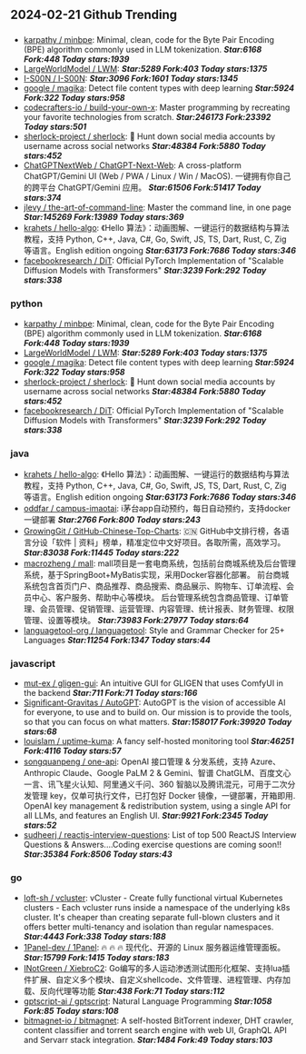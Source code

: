 ## 2024-02-21 Github Trending

### 
* [karpathy / minbpe](https://github.com/karpathy/minbpe): Minimal, clean, code for the Byte Pair Encoding (BPE) algorithm commonly used in LLM tokenization. ***Star:6168 Fork:448 Today stars:1939***
* [LargeWorldModel / LWM](https://github.com/LargeWorldModel/LWM):  ***Star:5289 Fork:403 Today stars:1375***
* [I-S00N / I-S00N](https://github.com/I-S00N/I-S00N):  ***Star:3096 Fork:1601 Today stars:1345***
* [google / magika](https://github.com/google/magika): Detect file content types with deep learning ***Star:5924 Fork:322 Today stars:958***
* [codecrafters-io / build-your-own-x](https://github.com/codecrafters-io/build-your-own-x): Master programming by recreating your favorite technologies from scratch. ***Star:246173 Fork:23392 Today stars:501***
* [sherlock-project / sherlock](https://github.com/sherlock-project/sherlock): 🔎 Hunt down social media accounts by username across social networks ***Star:48384 Fork:5880 Today stars:452***
* [ChatGPTNextWeb / ChatGPT-Next-Web](https://github.com/ChatGPTNextWeb/ChatGPT-Next-Web): A cross-platform ChatGPT/Gemini UI (Web / PWA / Linux / Win / MacOS). 一键拥有你自己的跨平台 ChatGPT/Gemini 应用。 ***Star:61506 Fork:51417 Today stars:374***
* [jlevy / the-art-of-command-line](https://github.com/jlevy/the-art-of-command-line): Master the command line, in one page ***Star:145269 Fork:13989 Today stars:369***
* [krahets / hello-algo](https://github.com/krahets/hello-algo): 《Hello 算法》：动画图解、一键运行的数据结构与算法教程，支持 Python, C++, Java, C#, Go, Swift, JS, TS, Dart, Rust, C, Zig 等语言。English edition ongoing ***Star:63173 Fork:7686 Today stars:346***
* [facebookresearch / DiT](https://github.com/facebookresearch/DiT): Official PyTorch Implementation of "Scalable Diffusion Models with Transformers" ***Star:3239 Fork:292 Today stars:338***

### python
* [karpathy / minbpe](https://github.com/karpathy/minbpe): Minimal, clean, code for the Byte Pair Encoding (BPE) algorithm commonly used in LLM tokenization. ***Star:6168 Fork:448 Today stars:1939***
* [LargeWorldModel / LWM](https://github.com/LargeWorldModel/LWM):  ***Star:5289 Fork:403 Today stars:1375***
* [google / magika](https://github.com/google/magika): Detect file content types with deep learning ***Star:5924 Fork:322 Today stars:958***
* [sherlock-project / sherlock](https://github.com/sherlock-project/sherlock): 🔎 Hunt down social media accounts by username across social networks ***Star:48384 Fork:5880 Today stars:452***
* [facebookresearch / DiT](https://github.com/facebookresearch/DiT): Official PyTorch Implementation of "Scalable Diffusion Models with Transformers" ***Star:3239 Fork:292 Today stars:338***

### java
* [krahets / hello-algo](https://github.com/krahets/hello-algo): 《Hello 算法》：动画图解、一键运行的数据结构与算法教程，支持 Python, C++, Java, C#, Go, Swift, JS, TS, Dart, Rust, C, Zig 等语言。English edition ongoing ***Star:63173 Fork:7686 Today stars:346***
* [oddfar / campus-imaotai](https://github.com/oddfar/campus-imaotai): i茅台app自动预约，每日自动预约，支持docker一键部署 ***Star:2766 Fork:800 Today stars:243***
* [GrowingGit / GitHub-Chinese-Top-Charts](https://github.com/GrowingGit/GitHub-Chinese-Top-Charts): 🇨🇳 GitHub中文排行榜，各语言分设「软件 | 资料」榜单，精准定位中文好项目。各取所需，高效学习。 ***Star:83038 Fork:11445 Today stars:222***
* [macrozheng / mall](https://github.com/macrozheng/mall): mall项目是一套电商系统，包括前台商城系统及后台管理系统，基于SpringBoot+MyBatis实现，采用Docker容器化部署。 前台商城系统包含首页门户、商品推荐、商品搜索、商品展示、购物车、订单流程、会员中心、客户服务、帮助中心等模块。 后台管理系统包含商品管理、订单管理、会员管理、促销管理、运营管理、内容管理、统计报表、财务管理、权限管理、设置等模块。 ***Star:73983 Fork:27977 Today stars:64***
* [languagetool-org / languagetool](https://github.com/languagetool-org/languagetool): Style and Grammar Checker for 25+ Languages ***Star:11254 Fork:1347 Today stars:44***

### javascript
* [mut-ex / gligen-gui](https://github.com/mut-ex/gligen-gui): An intuitive GUI for GLIGEN that uses ComfyUI in the backend ***Star:711 Fork:71 Today stars:166***
* [Significant-Gravitas / AutoGPT](https://github.com/Significant-Gravitas/AutoGPT): AutoGPT is the vision of accessible AI for everyone, to use and to build on. Our mission is to provide the tools, so that you can focus on what matters. ***Star:158017 Fork:39920 Today stars:68***
* [louislam / uptime-kuma](https://github.com/louislam/uptime-kuma): A fancy self-hosted monitoring tool ***Star:46251 Fork:4116 Today stars:57***
* [songquanpeng / one-api](https://github.com/songquanpeng/one-api): OpenAI 接口管理 & 分发系统，支持 Azure、Anthropic Claude、Google PaLM 2 & Gemini、智谱 ChatGLM、百度文心一言、讯飞星火认知、阿里通义千问、360 智脑以及腾讯混元，可用于二次分发管理 key，仅单可执行文件，已打包好 Docker 镜像，一键部署，开箱即用. OpenAI key management & redistribution system, using a single API for all LLMs, and features an English UI. ***Star:9921 Fork:2345 Today stars:52***
* [sudheerj / reactjs-interview-questions](https://github.com/sudheerj/reactjs-interview-questions): List of top 500 ReactJS Interview Questions & Answers....Coding exercise questions are coming soon!! ***Star:35384 Fork:8506 Today stars:43***

### go
* [loft-sh / vcluster](https://github.com/loft-sh/vcluster): vCluster - Create fully functional virtual Kubernetes clusters - Each vcluster runs inside a namespace of the underlying k8s cluster. It's cheaper than creating separate full-blown clusters and it offers better multi-tenancy and isolation than regular namespaces. ***Star:4443 Fork:338 Today stars:188***
* [1Panel-dev / 1Panel](https://github.com/1Panel-dev/1Panel): 🔥 🔥 🔥 现代化、开源的 Linux 服务器运维管理面板。 ***Star:15799 Fork:1415 Today stars:183***
* [INotGreen / XiebroC2](https://github.com/INotGreen/XiebroC2): Go编写的多人运动渗透测试图形化框架、支持lua插件扩展、自定义多个模块、自定义shellcode、文件管理、进程管理、内存加载、反向代理等功能 ***Star:438 Fork:71 Today stars:112***
* [gptscript-ai / gptscript](https://github.com/gptscript-ai/gptscript): Natural Language Programming ***Star:1058 Fork:85 Today stars:108***
* [bitmagnet-io / bitmagnet](https://github.com/bitmagnet-io/bitmagnet): A self-hosted BitTorrent indexer, DHT crawler, content classifier and torrent search engine with web UI, GraphQL API and Servarr stack integration. ***Star:1484 Fork:49 Today stars:103***
